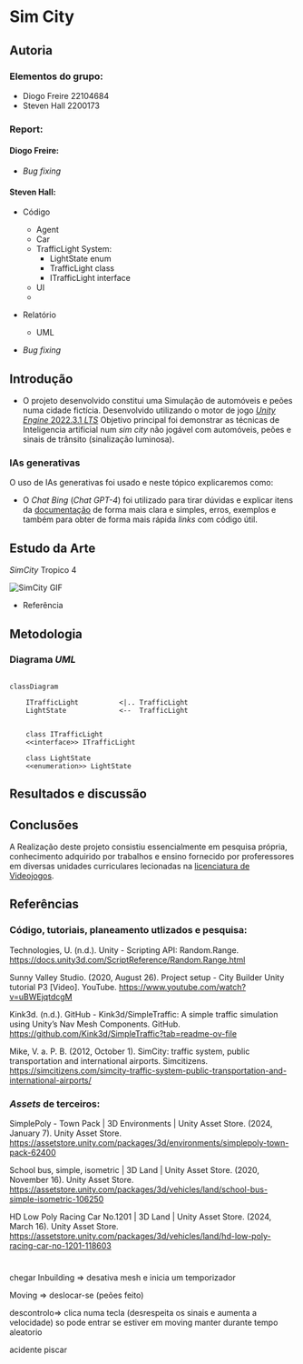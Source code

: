 # Sim City

## Autoria

### Elementos do grupo:
- Diogo Freire  22104684
- Steven Hall   2200173
  
### Report:
#### Diogo Freire:
- _Bug fixing_  


#### Steven Hall: 
- Código 
  - Agent
  - Car 
  - TrafficLight System:   
    - LightState enum
    - TrafficLight class
    - ITrafficLight interface
  - UI
  - 
- Relatório
  - UML 
  
- _Bug fixing_


## Introdução

- O projeto desenvolvido constitui uma Simulação de automóveis e peões numa cidade fictícia. Desenvolvido utilizando o motor de jogo [_Unity Engine_ 2022.3.1 _LTS_](https://unity.com/releases/editor/whats-new/2022.3.1#release-notes) 
 Objetivo principal foi demonstrar as técnicas de Inteligencia artificial num _sim city_ não jogável com automóveis, peões e sinais de trânsito (sinalização luminosa). 


### IAs generativas
  O uso de IAs generativas foi usado e neste tópico explicaremos como: 
- O _Chat Bing_ (_Chat GPT-4_) foi utilizado para tirar dúvidas e explicar itens da [documentação](https://learn.microsoft.com/en-us/dotnet/api/?view=netstandard-2.1) de forma mais clara e simples, erros, exemplos e também para obter de forma mais rápida _links_ com código útil.

## Estudo da Arte
_SimCity_   Tropico 4

![SimCity GIF](./Images/traffic-small.gif)
- Referência 
## Metodologia



### Diagrama _UML_



```mermaid

classDiagram

    ITrafficLight          <|.. TrafficLight
    LightState             <--  TrafficLight


    class ITrafficLight
    <<interface>> ITrafficLight

    class LightState
    <<enumeration>> LightState 

```



## Resultados e discussão

## Conclusões


  
A Realização deste projeto consistiu essencialmente em pesquisa própria, conhecimento adquirido por trabalhos e ensino fornecido por proferessores em diversas unidades curriculares lecionadas na [licenciatura de Videojogos](https://www.ulusofona.pt/lisboa/licenciaturas/videojogos).

## Referências

### Código, tutoriais, planeamento utlizados e pesquisa:

Technologies, U. (n.d.). Unity - Scripting API: Random.Range. https://docs.unity3d.com/ScriptReference/Random.Range.html
  
Sunny Valley Studio. (2020, August 26). Project setup - City Builder Unity tutorial P3 [Video]. YouTube. https://www.youtube.com/watch?v=uBWEjqtdcgM

Kink3d. (n.d.). GitHub - Kink3d/SimpleTraffic: A simple traffic simulation using Unity’s Nav Mesh Components. GitHub. https://github.com/Kink3d/SimpleTraffic?tab=readme-ov-file

Mike, V. a. P. B. (2012, October 1). SimCity: traffic system, public transportation and international airports. Simcitizens. https://simcitizens.com/simcity-traffic-system-public-transportation-and-international-airports/

### _Assets_ de terceiros:
  
SimplePoly - Town Pack | 3D Environments | Unity Asset Store. (2024, January 7). Unity Asset Store. https://assetstore.unity.com/packages/3d/environments/simplepoly-town-pack-62400

School bus, simple, isometric | 3D Land | Unity Asset Store. (2020, November 16). Unity Asset Store. https://assetstore.unity.com/packages/3d/vehicles/land/school-bus-simple-isometric-106250

HD Low Poly Racing Car No.1201 | 3D Land | Unity Asset Store. (2024, March 16). Unity Asset Store. https://assetstore.unity.com/packages/3d/vehicles/land/hd-low-poly-racing-car-no-1201-118603

#
  
chegar
Inbuilding => desativa mesh e inicia um temporizador

Moving => deslocar-se (peões feito)

descontrolo=> clica numa tecla (desrespeita os sinais e aumenta a velocidade) so pode entrar se estiver em moving manter durante tempo aleatorio 

acidente piscar









